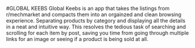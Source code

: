 #GLOBAL KEEBS
Global Keebs is an app that takes the listings from r/mechmarket and compacts them into an orgainzed and clean browsing experience. Separating products by category and displaying all the details in a neat and intuitive way. This resolves the tedious task of searching and scrolling for each item by post, saving you time from going through multiple links for an image or seeing if a product is being sold at all.

